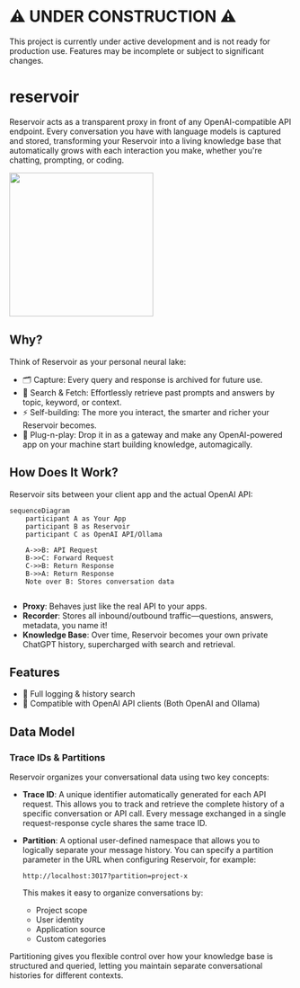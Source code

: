 # ⚠️ UNDER CONSTRUCTION ⚠️
This project is currently under active development and is not ready for production use. Features may be incomplete or subject to significant changes.

# reservoir

Reservoir acts as a transparent proxy in front of any OpenAI-compatible API endpoint. Every conversation you have with language models is captured and stored, transforming your 
Reservoir into a living knowledge base that automatically grows with each interaction you make, whether you're chatting, prompting, or coding.

<image width="256" src="./docs/logo.png" />

## Why?

Think of Reservoir as your personal neural lake:  
- 🗂️ Capture: Every query and response is archived for future use.
- 🔎 Search & Fetch: Effortlessly retrieve past prompts and answers by topic, keyword, or context.
- ⚡ Self-building: The more you interact, the smarter and richer your Reservoir becomes.
- 🔩 Plug-n-play: Drop it in as a gateway and make any OpenAI-powered app on your machine start building knowledge, automagically.

## How Does It Work?

Reservoir sits between your client app and the actual OpenAI API:
```mermaid
sequenceDiagram
    participant A as Your App
    participant B as Reservoir
    participant C as OpenAI API/Ollama
    
    A->>B: API Request
    B->>C: Forward Request
    C->>B: Return Response
    B->>A: Return Response
    Note over B: Stores conversation data
    
```

- **Proxy**: Behaves just like the real API to your apps.
- **Recorder**: Stores all inbound/outbound traffic—questions, answers, metadata, you name it!
- **Knowledge Base**: Over time, Reservoir becomes your own private ChatGPT history, supercharged with search and retrieval.

## Features

- 📖 Full logging & history search
- 🔌 Compatible with OpenAI API clients (Both OpenAI and Ollama)

## Data Model

### Trace IDs & Partitions

Reservoir organizes your conversational data using two key concepts:

- **Trace ID**: A unique identifier automatically generated for each API request. This allows you to track and retrieve the complete history of a specific conversation or API call. Every message exchanged in a single request-response cycle shares the same trace ID.

- **Partition**: A optional user-defined namespace that allows you to logically separate your message history. You can specify a partition parameter in the URL when configuring Reservoir, for example:
  ```
  http://localhost:3017?partition=project-x
  ```
  
  This makes it easy to organize conversations by:
  - Project scope
  - User identity
  - Application source
  - Custom categories

Partitioning gives you flexible control over how your knowledge base is structured and queried, letting you maintain separate conversational histories for different contexts.
